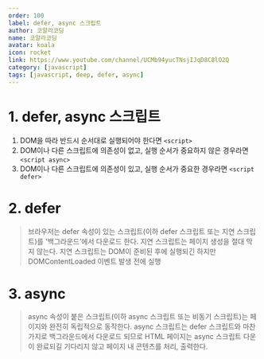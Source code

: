 ```yaml
---
order: 100
label: defer, async 스크립트
author: 코알라코딩
name: 코알라코딩
avatar: koala
icon: rocket
link: https://www.youtube.com/channel/UCMb94yucTNsjIJqD8C8lO2Q
category: [javascript]
tags: [javascript, deep, defer, async]
---
```


# 1. defer, async 스크립트

1. DOM을 따라 반드시 순서대로 실행되어야 한다면 `<script>`
2. DOM이나 다른 스크립트에 의존성이 없고, 실행 순서가 중요하지 않은 경우라면 `<script async>`
3. DOM이나 다른 스크립트에 의존성이 있고, 실행 순서가 중요한 경우라면 `<script defer>`

# 2. defer

> 브라우저는 defer 속성이 있는 스크립트(이하 defer 스크립트 또는 지연 스크립트)를 '백그라운드’에서 다운로드 한다.
> 지연 스크립트는 페이지 생성을 절대 막지 않는다.
> 지연 스크립트는 DOM이 준비된 후에 실행되긴 하지만 DOMContentLoaded 이벤트 발생 전에 실행

# 3. async

> async 속성이 붙은 스크립트(이하 async 스크립트 또는 비동기 스크립트)는 페이지와 완전히 독립적으로 동작한다.
> async 스크립트는 defer 스크립트와 마찬가지로 백그라운드에서 다운로드 되므로 HTML 페이지는 async 스크립트 다운이 완료되길 기다리지 않고 페이지 내 콘텐츠를 처리, 출력한다.
